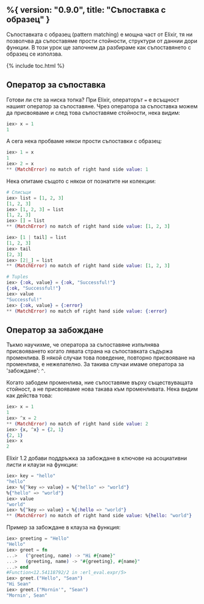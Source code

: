 %{
  version: "0.9.0",
  title: "Съпоставка с образец"
}
---

Съпоставката с образец (pattern matching) е мощна част от Elixir, тя ни позволчва да съпоставяме прости стойности, структури от даннии дори функции.  В този урок ще започнем да разбираме как съпоставянето с образец се използва.

{% include toc.html %}

## Оператор за съпоставка

Готови ли сте за ниска топка?  При Elixir, операторът `=` е всъщност нашият оператор за съпоставяне.  Чрез оператора за съпоставка можем да присвояваме и след това съпоставяме стойности, нека видим:

```elixir
iex> x = 1
1
```

А сега нека пробваме някои прости съпоставки с образец:

```elixir
iex> 1 = x
1
iex> 2 = x
** (MatchError) no match of right hand side value: 1
```

Нека опитаме същото с някои от познатите ни колекции:

```elixir
# Списъци
iex> list = [1, 2, 3]
[1, 2, 3]
iex> [1, 2, 3] = list
[1, 2, 3]
iex> [] = list
** (MatchError) no match of right hand side value: [1, 2, 3]

iex> [1 | tail] = list
[1, 2, 3]
iex> tail
[2, 3]
iex> [2|_] = list
** (MatchError) no match of right hand side value: [1, 2, 3]

# Tuples
iex> {:ok, value} = {:ok, "Successful!"}
{:ok, "Successful!"}
iex> value
"Successful!"
iex> {:ok, value} = {:error}
** (MatchError) no match of right hand side value: {:error}
```

## Оператор за забождане

Тъкмо научихме, че оператора за съпоставяне изпълнява присвояването когато лявата страна на съпоставката съдържа променлива.  В някой случаи това поведение, повторно присвояване на променлива, е нежелателно.  За такива случаи имаме оператора за 'забождане': `^`.

Когато забодем променлива, ние съпоставяме върху съществуващата стойност, а не присвояваме нова такава към променливата.  Нека видим как действа това:

```elixir
iex> x = 1
1
iex> ^x = 2
** (MatchError) no match of right hand side value: 2
iex> {x, ^x} = {2, 1}
{2, 1}
iex> x
2
```

Elixir 1.2 добави поддръжка за забождане в ключове на асоциативни листи и клаузи на функции:

```elixir
iex> key = "hello"
"hello"
iex> %{^key => value} = %{"hello" => "world"}
%{"hello" => "world"}
iex> value
"world"
iex> %{^key => value} = %{:hello => "world"}
** (MatchError) no match of right hand side value: %{hello: "world"}
```

Пример за забождане в клауза на функция:

```elixir
iex> greeting = "Hello"
"Hello"
iex> greet = fn
...>   (^greeting, name) -> "Hi #{name}"
...>   (greeting, name) -> "#{greeting}, #{name}"
...> end
#Function<12.54118792/2 in :erl_eval.expr/5>
iex> greet.("Hello", "Sean")
"Hi Sean"
iex> greet.("Mornin'", "Sean")
"Mornin', Sean"
```

